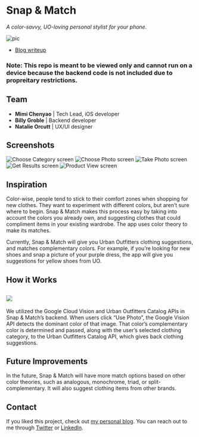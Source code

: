 # Snap & Match
*A color-savvy, UO-loving personal stylist for your phone.*

![pic](http://asianbarbie.com/wp-content/uploads/2017/08/matchingComplimentary.gif)

- [Blog writeup](http://asianbarbie.com/snap-and-match/)

### Note: This repo is meant to be viewed only and cannot run on a device because the backend code is not included due to propreitary restrictions. 

## Team
- **Mimi Chenyao** | Tech Lead, iOS developer 
- **Billy Groble** | Backend developer
- **Natalie Orcutt** | UX/UI designer

## Screenshots
![Choose Category screen](http://asianbarbie.com/wp-content/uploads/2017/08/snm_screen_1_s.jpg)
![Choose Photo screen](http://asianbarbie.com/wp-content/uploads/2017/08/snm_screen_2_s.jpg)
![Take Photo screen](http://asianbarbie.com/wp-content/uploads/2017/08/snm_screen_3_s.jpg)
![Get Results screen](http://asianbarbie.com/wp-content/uploads/2017/08/snm_screen_4_s.jpg)
![Product View screen](http://asianbarbie.com/wp-content/uploads/2017/08/snm_screen_5_s.jpg)  

## Inspiration
Color-wise, people tend to stick to their comfort zones when shopping for new clothes. They want to experiment with different colors, but aren’t sure where to begin. Snap & Match makes this process easy by taking into account the colors you already own, and suggesting clothes that could compliment items in your existing wardrobe. The app uses color theory to make its matches. 

Currently, Snap & Match will give you Urban Outfitters clothing suggestions, and matches complementary colors. For example, if you’re looking for new shoes and snap a picture of your purple dress, the app will give you suggestions for yellow shoes from UO. 

## How it Works
![](http://asianbarbie.com/wp-content/uploads/2017/08/Screen-Shot-2017-08-06-at-8.49.03-PM.png) 
-
We utilized the Google Cloud Vision and Urban Outfitters Catalog APIs in Snap & Match’s backend. When users click “Use Photo”, the Google Vision API detects the dominant color of that image. That color’s complementary color is determined and passed, along with the user’s selected clothing category, to the Urban Outfitters Catalog API, which gives back clothing suggestions. 

## Future Improvements
In the future, Snap & Match will have more match options based on other color theories, such as analogous, monochrome, triad, or split-complementary. It will also suggest clothing items from other brands. 

## Contact 
If you liked this project, check out [my personal blog](http://asianbarbie.com/). You can reach out to me through [Twitter](https://twitter.com/mimichenyao) or [LinkedIn](https://www.linkedin.com/in/mimichenyao).
